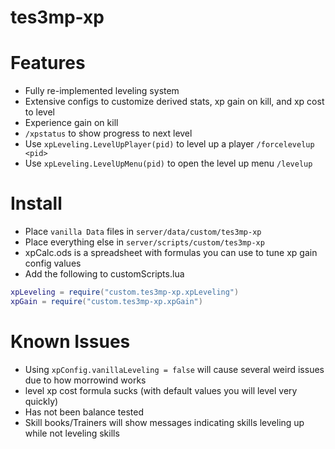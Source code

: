 # tes3mp-xp

# Features
* Fully re-implemented leveling system
* Extensive configs to customize derived stats, xp gain on kill, and xp cost to level
* Experience gain on kill
* `/xpstatus` to show progress to next level
* Use `xpLeveling.LevelUpPlayer(pid)` to level up a player `/forcelevelup <pid>`
* Use `xpLeveling.LevelUpMenu(pid)` to open the level up menu `/levelup`

# Install
* Place `vanilla Data` files in `server/data/custom/tes3mp-xp`
* Place everything else in `server/scripts/custom/tes3mp-xp`
* xpCalc.ods is a spreadsheet with formulas you can use to tune xp gain config values
* Add the following to customScripts.lua
```lua
xpLeveling = require("custom.tes3mp-xp.xpLeveling")
xpGain = require("custom.tes3mp-xp.xpGain")
```

# Known Issues
* Using `xpConfig.vanillaLeveling = false` will cause several weird issues due to how morrowind works
* level xp cost formula sucks (with default values you will level very quickly)
* Has not been balance tested
* Skill books/Trainers will show messages indicating skills leveling up while not leveling skills